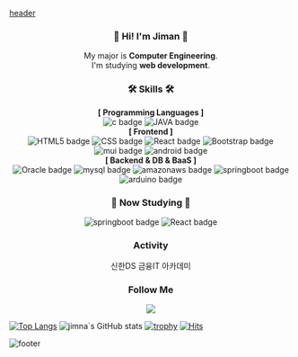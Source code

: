 [header](https://capsule-render.vercel.app/api?type=waving&color=0:614385,100:516395&height=170&section=header&text=Tae%20young&fontSize=30&fontColor=ffffff&animation=fadeIn&fontAlignY=25&desc=Thank%20you%20for%20your%20visiting&descAlignY=45&&descSize=15)

<div align="center">
  
### :wave: Hi! I'm Jiman :wave:
My major is **Computer Engineering**.<br> I'm studying **web development**. <br>

### 🛠️ Skills 🛠️
**[ Programming Languages ]**<br>
![c badge](https://img.shields.io/badge/-c-%23F7DF1E?style=flat-square&logo=c&logoColor=white&color=A8B9CC)
![JAVA badge](https://img.shields.io/badge/-JAVA-%23F7DF1E?style=flat-square&logo=Java&logoColor=white&color=007396)
<br>
**[ Frontend ]**<br>
![HTML5 badge](https://img.shields.io/badge/-HTML5-%23F7DF1E?style=flat-square&logo=HTML5&logoColor=white&color=E34F26)
![CSS badge](https://img.shields.io/badge/-CSS3-%23F7DF1E?style=flat-square&logo=CSS3&logoColor=white&color=1572B6)
![React badge](https://img.shields.io/badge/-REACT-%23F7DF1E?style=flat-square&logo=React&logoColor=black&color=61DAFB)
![Bootstrap badge](https://img.shields.io/badge/-Bootstrap-%23F7DF1E?style=flat-square&logo=Bootstrap&logoColor=white&color=7952B3)
![mui badge](https://img.shields.io/badge/-mui-%23F7DF1E?style=flat-square&logo=mui&logoColor=white&color=007FFF)
![android badge](https://img.shields.io/badge/-android-%23F7DF1E?style=flat-square&logo=android&logoColor=white&color=3DDC84)
<br>
**[ Backend & DB & BaaS ]**<br>
![Oracle badge](https://img.shields.io/badge/-Oracle-%23F7DF1E?style=flat-square&logo=Oracle&logoColor=white&color=F80000)
![mysql badge](https://img.shields.io/badge/-MySQL-%23F7DF1E?style=flat-square&logo=MySQL&logoColor=white&color=4479A1)
![amazonaws badge](https://img.shields.io/badge/-amazonaws-%23F7DF1E?style=flat-square&logo=amazonaws&logoColor=white&color=232F3E)
![springboot badge](https://img.shields.io/badge/-springboot-%23F7DF1E?style=flat-square&logo=springboot&logoColor=white&color=6DB33F)
![arduino badge](https://img.shields.io/badge/-arduino-%23F7DF1E?style=flat-square&logo=arduino&logoColor=white&color=00878F)
<br>

### 📖 Now Studying 📖
![springboot badge](https://img.shields.io/badge/-springboot-%23F7DF1E?style=flat-square&logo=springboot&logoColor=white&color=6DB33F)
![React badge](https://img.shields.io/badge/-REACT-%23F7DF1E?style=flat-square&logo=React&logoColor=black&color=61DAFB)

###  Activity 
신한DS 금융IT 아카데미
 
###  Follow Me 
<a href="https://blog.naver.com/mongdoonim"><img src="https://blog.naver.com/PostList.naver?blogId=mongdoonim&widgetTypeCall=true&topReferer=https%3A%2F%2Fwww.naver.com%2F&directAccess=true#"/></a>
</div>


[![Top Langs](https://github-readme-stats.vercel.app/api/top-langs/?username=jiman-you&row=1&col=3)](https://github.com/anuraghazra/github-readme-stats)
![jimna`s GitHub stats](https://github-readme-stats.vercel.app/api?username=jiman-you&show_icons=true&theme=radical)
[![trophy](https://github-profile-trophy.vercel.app/?username=jiman-you)](https://github.com/ryo-ma/github-profile-trophy)
[![Hits](https://hits.seeyoufarm.com/api/count/incr/badge.svg?url=https%3A%2F%2Fgithub.com%2Fjiman-you%2Fhit-counter&count_bg=%2379C83D&title_bg=%23555555&icon=github.svg&icon_color=%23E7E7E7&title=hits&edge_flat=false)](https://hits.seeyoufarm.com)

![footer](https://capsule-render.vercel.app/api?section=footer&type=waving&color=0:614385,100:516395)

